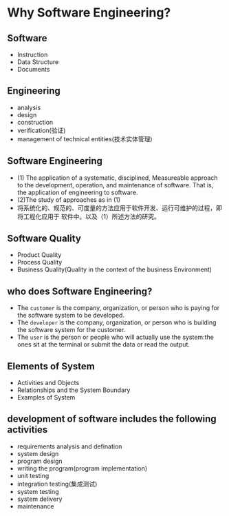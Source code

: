 # Why Software Engineering?

## Software
- Instruction
- Data Structure
- Documents

## Engineering
- analysis
- design
- construction
- verification(验证)
- management of technical entities(技术实体管理)

## Software Engineering
- (1) The application of a systematic, disciplined,  Measureable approach to the
development, operation, and maintenance of software. That is, the application of
engineering to software.
- (2)The study of approaches as in (1)
- 将系统化的、规范的、可度量的方法应用于软件开发、运行可维护的过程，即将工程化应用于
软件中。以及（1）所述方法的研究。


## Software Quality
- Product Quality
- Process Quality
- Business Quality(Quality in the context of the business Environment)

## who does Software Engineering?
- The `customer` is the company, organization, or person who is paying for the
software system to be developed.
- The `developer` is the company, organization, or person who is building the
software system for the customer.
- The `user` is the person or people who will actually use the system:the ones sit
at the terminal or submit the data or read the output.

## Elements of System
- Activities and Objects
- Relationships and the System Boundary
- Examples of System

## development of software includes the following activities
- requirements analysis and defination
- system design
- program design
- writing the program(program implementation)
- unit testing
- integration testing(集成测试)
- system testing
- system delivery
- maintenance
